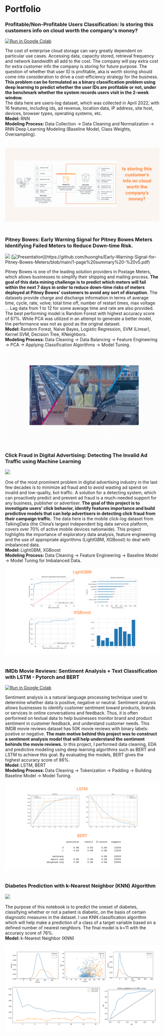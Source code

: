 # Portfolio


### Profitable/Non-Profitable Users Classification: Is storing this customers info on cloud worth the company's money?

[![Run in Google Colab](https://img.shields.io/badge/Colab-Run_in_Google_Colab-blue?logo=Google&logoColor=FDBA18)](https://colab.research.google.com/drive/1wQYXufCnR6DIdIRk7SyKkHd08eclTFY_#scrollTo=tT2zh4o3_WJj)

The cost of enterprise cloud storage can vary greatly dependent on particular use cases. Accessing data, capacity stored, retrieval frequency and network bandwidth all add to the cost. The company will pay extra cost for extra customer info the company is storing for future purpose. The question of whether that user ID is profitable, aka is worth storing should come into consideration to drive a cost-efficiency strategy for the business. <b>This problem can be formulated as a binary classification problem using deep learning to predict whether the user IDs are profitable or not, under the benchmark whether the system records users visit in the 2-week window.</b> <br /> 
The data here are users-log dataset, which was collected in April 2022, with 16 features, including ids, ad revenue, location data, IP address, site host, devices, browser types, operating systems, etc. <br /> 
<b> Model: </b> RNN <br /> 
<b> Modeling Process: </b> Data Collection -> Data Cleaning and Normalization -> RNN Deep Learning Modeling (Baseline Model, Class Weights, Oversampling).

<center><img src="/images/users-classification (2).gif"/></center>


### Pitney Bowes: Early Warning Signal for Pitney Bowes Meters Identifying Failed Meters to Reduce Down-time Risk.

[![](https://img.shields.io/badge/Jypyter-Open_Notebook-EE4C2C?logo=Jupyter)](https://github.com/huonghs/Early-Warning-Signal-for-Pitney-Bowes-Meters/blob/main/Final_Report.ipynb) [![Presentation](https://img.shields.io/badge/Presentation-salmon?)](https://github.com/huonghs/Early-Warning-Signal-for-Pitney-Bowes-Meters/blob/main/1-page%20summary%20-%20v5.pdf)

Pitney Bowes is one of the leading solution providers in Postage Meters, which allows businesses to simplify their shipping and mailing process. <b>The goal of this data mining challenge is to predict which meters will fail within the next 7 days in order to reduce down-time risks of meters deployed at Pitney Bowes’ customers to avoid any sort of disruption.</b> The datasets provide charge and discharge information in terms of average time, cycle, rate, volve; total time off, number of restart times, max voltage … Lag data from 1 to 12 for some average time and rate are also provided.<br /> 
The best performing model is Random Forest with highest accuracy score of 67%. While PCA was utilized in an attempt to generate a better model, the performance was not as good as the original dataset.<br /> 
<b> Model: </b> Random Forest, Naive Bayes, Logistic Regression, SVM (Linear), Kernel SVM, Decision Tree, KNeighbors.<br />
<b> Modeling Process: </b> Data Cleaning -> Data Balancing -> Feature Engineering -> PCA -> Applying Classification Algorithms -> Model Tuning.<br />

<center><img src="/images/pitneybowes-gif2.gif"/></center><br /> 


### Click Fraud in Digital Advertising: Detecting The Invalid Ad Traffic using Machine Learning

[![](https://img.shields.io/badge/Jypyter-Open_Notebook-EE4C2C?logo=Jupyter)](https://github.com/huonghs/adclickfraud/blob/main/Ad_Click_Fraud_Project%20(1).ipynb) 

One of the most prominent problem in digital advertising industry in the last few decades is to minimize ad fraud and to avoid wasting ad spend on invalid and low-quality, bot traffic. A solution for a detecting system, which can proactively predict and prevent ad fraud is a much-needed support for any business, publisher or advertiser. <b>The goal of this project is to investigate users' click behavior, identify features importance and build predictive models that can help advertisers in detecting click fraud from their campaign traffic.</b> The data here is the mobile click-log dataset from TalkingData (the China’s largest independent big data service platform, covers over 70% of active mobile devices nationwide). This project highlights the importance of exploratory data analysis, feature engineering and the use of appropriate algorithms (LightGBM, XGBoost) to deal with imbalanced data.<br />
<b> Model: </b> LightGBM, XGBoost<br />
<b> Modeling Process: </b> Data Cleaning -> Feature Engineering -> Baseline Model -> Model Tuning for Imbalanced Data.<br />

<center><img src="/images/clickfraud-pic5.png"/></center><br />


### IMDb Movie Reviews: Sentiment Analysis + Text Classification with LSTM - Pytorch and BERT

[![Run in Google Colab](https://img.shields.io/badge/Colab-Run_in_Google_Colab-blue?logo=Google&logoColor=FDBA18)](https://colab.research.google.com/drive/1CdSIU5Pn8ojJGegx501UcQNykBy7WbkO#scrollTo=bcSGpPdppzat)

Sentiment analysis is a natural language processing technique used to determine whether data is positive, negative or neutral. Sentiment analysis allows
businesses to identify customer sentiment toward products, brands or services in online conversations and feedback. Thus, it is often performed on textual data to help businesses monitor brand and product sentiment in customer feedback, and understand customer needs. This IMDB movie reviews dataset has 50K movie reviews with binary labels: postive or negative. <b>The main motive behind this project was to construct a sentiment analysis model that will help understand the sentiment behinds the movie reviews.</b> In this project, I performed data cleaning, EDA and predictive modeling using deep learning algorithms such as BERT and LSTM to achieve this goal. By evaluating the models, BERT gives the highest accuracy score of 86%.<br />
<b> Model: </b> LSTM, BERT<br />
<b> Modeling Process: </b> Data Cleaning -> Tokenization -> Padding -> Building Baseline Model -> Model Tuning.<br />

<center><img src="/images/Imdb-pic3.png"/></center><br />

### Diabetes Prediction with k-Nearest Neighbor (KNN) Algorithm

[![](https://img.shields.io/badge/Jypyter-Open_Notebook-EE4C2C?logo=Jupyter)](https://github.com/huonghs/PIMAIndiansDiabetesData-EDA-KNNModeling/blob/main/Diabetes-EDA%20and%20KNN%20Modeling.ipynb) 

The purpose of this notebook is to predict the oneset of diabetes, classifying whether or not a patient is diabetic, on the basis of certain diagnostic measures in the dataset. I use KNN classification algorithm which will help make a prediction of a class of a target variable based on a defined number of nearest neighbors. The final model is k=11 with the accuracy score of 76%.<br />
<b> Model: </b> k-Nearest Neighbor (KNN)<br />

<center><img src="/images/knn-pic5.png"/></center>






